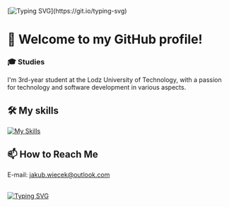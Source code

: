 [![Typing SVG](https://readme-typing-svg.demolab.com?font=Fira+Code&duration=2000&pause=500&width=435&lines=Hello+there;General+Kubator;)](https://git.io/typing-svg)

<h1>👋 Welcome to my GitHub profile!</h1>

<h3>🎓 Studies</h3>
I'm 3rd-year student at the Lodz University of Technology, with a passion for technology and software development in various aspects.


## 🛠️ My skills
[![My Skills](https://skillicons.dev/icons?i=nodejs,react,redux,typescript,flutter,cs,azure,python,java,spring,mysql,postgres,mongodb,css,c,cpp,figma,postman)](https://skillicons.dev)

## 📫 How to Reach Me 
E-mail: jakub.wiecek@outlook.com <br><br>

[![Typing SVG](https://readme-typing-svg.demolab.com?font=Fira+Code&duration=2500&color=2384F7&multiline=true&repeat=true&width=880&height=150&lines=May+the+code+be+with+you+✨;Always)]()

